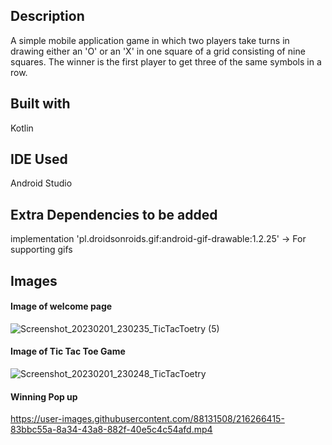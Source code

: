 ## Description
A simple mobile application game in which two players take turns in drawing either an 'O' or an 'X' in one square of a grid consisting of nine squares. The winner is the first player to get three of the same symbols in a row.

## Built with

Kotlin

## IDE Used

Android Studio

## Extra Dependencies to be added

implementation 'pl.droidsonroids.gif:android-gif-drawable:1.2.25' -> For supporting gifs

## Images

#### **Image of welcome page**

![Screenshot_20230201_230235_TicTacToetry (5)](https://user-images.githubusercontent.com/88131508/216263913-7852aed2-d4d1-44b5-9eea-d9a85964f3dc.png)

#### **Image of Tic Tac Toe Game**

![Screenshot_20230201_230248_TicTacToetry](https://user-images.githubusercontent.com/88131508/216264969-f1b7a58d-c5b3-49d6-96ea-c44102dcb091.png)

#### **Winning Pop up**

https://user-images.githubusercontent.com/88131508/216266415-83bbc55a-8a34-43a8-882f-40e5c4c54afd.mp4







